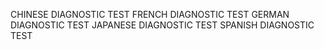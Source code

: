 
CHINESE DIAGNOSTIC TEST
FRENCH DIAGNOSTIC TEST
GERMAN DIAGNOSTIC TEST
JAPANESE DIAGNOSTIC TEST
SPANISH DIAGNOSTIC TEST

